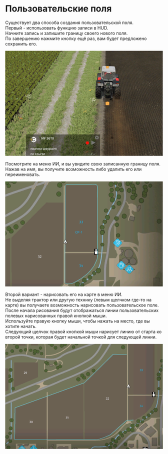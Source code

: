 # Пользовательские поля
  
Существует два способа создания пользовательской поля.  
Первый - использовать функцию записи в HUD.  
Начните запись и запишите границу своего нового поля.  
По завершению нажмите кнопку ещё раз, вам будет предложено сохранить его.  


![Image](../assets/images/recordcustomhelp_0_0_765_510.png)

  
Посмотрите на меню ИИ, и вы увидите свою записанную границу поля.  
Нажав на имя, вы получите возможность либо удалить его или переименовать.  


![Image](../assets/images/donecustomhelp_0_0_765_510.png)

  
Второй вариант - нарисовать его на карте в меню ИИ.  
Не выделяя трактор или другую технику (левым щелчком где-то на карте) вы получаете возможность нарисовать пользовательское поле.  
После начала рисования будут отображаться линии пользовательских полевых нарисованных правой кнопкой мыши.  
Используйте правую кнопку мыши, чтобы нажать на место, где вы хотите начать.  
Следующий щелчок правой кнопкой мыши нарисует линию от старта ко второй точки, которая будет начальной точкой для следующей линии.  


![Image](../assets/images/drawcustomhelp_0_0_765_510.png)

